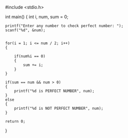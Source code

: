 #include <stdio.h>

int main()
{
    int i, num, sum = 0;

    printf("Enter any number to check perfect number: ");
    scanf("%d", &num);

    
    for(i = 1; i <= num / 2; i++)
    {

        if(num%i == 0)
        {
            sum += i;
        }
    }

    if(sum == num && num > 0)
    {
        printf("%d is PERFECT NUMBER", num);
    }
    else
    {
        printf("%d is NOT PERFECT NUMBER", num);
    }

    return 0;
}
